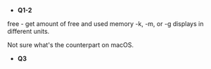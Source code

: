 * **Q1-2**

free - get amount of free and used memory
-k, -m, or -g displays in different units. 

Not sure what's the counterpart on macOS. 

* **Q3**

